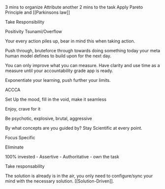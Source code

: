 3 mins to organize
Attribute another 2 mins to the task
Apply Pareto Principle and [[Parkinsons law]]

Take Responsibility

Positivity Tsunami/Overflow

Your every action piles up, bear in mind this when taking action.

Push through, bruteforce through towards doing something today your meta human model defines to build upon for the next day.

You can only improve what you can measure. Have clarity and use time as a measure until your accountability grade app is ready.

Exponentiate your learning, push further your limits.

ACCCA

Set Up the mood, fill in the void, make it seamless

Enjoy, crave for it

Be psychotic, explosive, brutal, aggressive

By what concepts are you guided by? Stay Scientific at every point.

Focus Specific

Eliminate

100% invested - Assertive - Authoritative - own the task

Take responsability

The solution is already is in the air, you only need to configure/sync your mind with the necessary solution. [[Solution-Driven]].